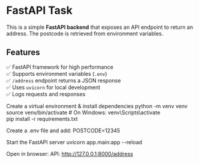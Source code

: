 # FastAPI Task 

This is a simple **FastAPI backend** that exposes an API endpoint to return an address. The postcode is retrieved from environment variables.

## Features
✅ FastAPI framework for high performance  
✅ Supports environment variables (`.env`)  
✅ `/address` endpoint returns a JSON response  
✅ Uses `uvicorn` for local development  
✅ Logs requests and responses  

Create a virtual environment & install dependencies
python -m venv venv  
source venv/bin/activate  # On Windows: venv\Scripts\activate  
pip install -r requirements.txt  

Create a .env file and add:
POSTCODE=12345

Start the FastAPI server
uvicorn app.main:app --reload

Open in browser:
API: http://127.0.0.1:8000/address
